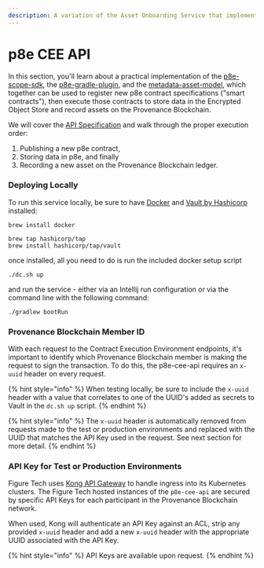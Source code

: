 ```yaml
---
description: A variation of the Asset Onboarding Service that implements the p8e Scope SDK
---
```


# p8e CEE API

In this section, you'll learn about a practical implementation of the [p8e-scope-sdk](https://github.com/provenance-io/p8e-scope-sdk), the [p8e-gradle-plugin](https://github.com/provenance-io/p8e-gradle-plugin), and the [metadata-asset-model](https://github.com/provenance-io/metadata-asset-model), which together can be used to register new p8e contract specifications ("smart contracts"), then execute those contracts to store data in the Encrypted Object Store and record assets on the Provenance Blockchain.

We will cover the [API Specification](api-specification/) and walk through the proper execution order:

1. Publishing a new p8e contract,
2. Storing data in p8e, and finally
3. Recording a new asset on the Provenance Blockchain ledger.

### Deploying Locally

To run this service locally, be sure to have [Docker](https://www.docker.com/) and [Vault by Hashicorp](https://www.vaultproject.io/) installed:

```
brew install docker
```

```
brew tap hashicorp/tap
brew install hashicorp/tap/vault
```

once installed, all you need to do is run the included docker setup script

```
./dc.sh up
```

and run the service - either via an Intellij run configuration or via the command line with the following command:

```
./gradlew bootRun
```

### Provenance Blockchain Member ID

With each request to the Contract Execution Environment endpoints, it's important to identify which Provenance Blockchain member is making the request to sign the transaction. To do this, the p8e-cee-api requires an `x-uuid` header on every request.

{% hint style="info" %}
When testing locally, be sure to include the `x-uuid` header with a value that correlates to one of the UUID's added as secrets to Vault in the `dc.sh up` script.
{% endhint %}

{% hint style="info" %}
The `x-uuid` header is automatically removed from requests made to the test or production environments and replaced with the UUID that matches the API Key used in the request. See next section for more detail.
{% endhint %}

### API Key for Test or Production Environments

Figure Tech uses [Kong API Gateway](https://konghq.com/kong) to handle ingress into its Kubernetes clusters. The Figure Tech hosted instances of the `p8e-cee-api` are secured by specific API Keys for each participant in the Provenance Blockchain network.

When used, Kong will authenticate an API Key against an ACL, strip any provided `x-uuid` header and add a new `x-uuid` header with the appropriate UUID associated with the API Key.

{% hint style="info" %}
API Keys are available upon request.
{% endhint %}
